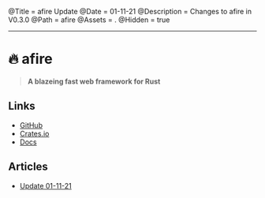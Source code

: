 @Title = afire Update
@Date = 01-11-21
@Description = Changes to afire in V0.3.0
@Path = afire
@Assets = .
@Hidden = true

---

# 🔥 afire

> **A blazeing fast web framework for Rust**

## Links

- [GitHub](https://github.com/Basicprogrammer10/afire)
- [Crates.io](https://crates.io/crates/afire)
- [Docs](https://docs.rs/afire)

## Articles

- [Update 01-11-21](/writing/afire/update-0)
